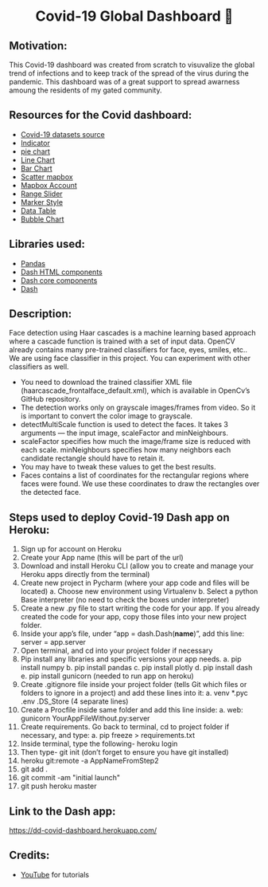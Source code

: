 <h1 align="center">Covid-19 Global Dashboard 🦠 </h1>

## Motivation:
This Covid-19 dashboard was created from scratch to visuvalize the global trend of infections and to keep track of the spread of the virus during the pandemic. This dashboard was of a great support to spread awarness amoung the residents of my gated community. 

## Resources for the Covid dashboard:
- <a href="https://github.com/CSSEGISandData/COVID-19">Covid-19 datasets source</a>
- <a href="https://plotly.com/python/indicator/">Indicator</a>
- <a href="https://plotly.com/python/pie-charts/">pie chart</a>
- <a href="https://plotly.com/python/line-charts/">Line Chart</a>
- <a href="https://plotly.com/python/bar-charts/">Bar Chart</a>
- <a href="https://plotly.com/python/scattermapbox/">Scatter mapbox</a>
- <a href="https://account.mapbox.com/auth/signin/">Mapbox Account</a>
- <a href="https://dash.plotly.com/dash-core-components/rangeslider">Range Slider</a>
- <a href="https://plotly.com/python/marker-style/">Marker Style</a>
- <a href="https://dash.plotly.com/datatable">Data Table</a>
- <a href="https://plotly.com/python/bubble-charts/">Bubble Chart</a>

## Libraries used:
- <a href="https://pandas.pydata.org/">Pandas</a>
- <a href="https://dash.plotly.com/dash-html-components">Dash HTML components</a>
- <a href="https://dash.plotly.com/dash-core-components">Dash core components</a>
- <a href="https://plotly.com/dash/">Dash</a>

## Description:
Face detection using Haar cascades is a machine learning based approach where a cascade function is trained with a set of input data. OpenCV already contains many pre-trained classifiers for face, eyes, smiles, etc.. We are using face classifier in this project. You can experiment with other classifiers as well. 

- You need to download the trained classifier XML file (haarcascade_frontalface_default.xml), which is available in OpenCv’s GitHub repository.
- The detection works only on grayscale images/frames from video. So it is important to convert the color image to grayscale.
- detectMultiScale function is used to detect the faces. It takes 3 arguments — the input image, scaleFactor and minNeighbours. 
- scaleFactor specifies how much the image/frame size is reduced with each scale. minNeighbours specifies how many neighbors each candidate rectangle should have to retain it. 
- You may have to tweak these values to get the best results.
- Faces contains a list of coordinates for the rectangular regions where faces were found. We use these coordinates to draw the rectangles over the detected face.

## Steps used to deploy Covid-19 Dash app on Heroku:

1. Sign up for account on Heroku
2. Create your App name (this will be part of the url)
3. Download and install Heroku CLI (allow you to create and manage your Heroku apps directly from the terminal)
4. Create new project in Pycharm (where your app code and files will be located)
a. Choose new environment using Virtualenv
b. Select a python Base interpreter (no need to check the boxes under interpreter)
5. Create a new .py file to start writing the code for your app. If you already created the code for your app, copy those files into your new project folder.
6. Inside your app’s file, under “app = dash.Dash(__name__)”, add this line: server = app.server
7. Open terminal, and cd into your project folder if necessary
8. Pip install any libraries and specific versions your app needs.
    a. pip install numpy
    b. pip install pandas
    c. pip install plotly
    d. pip install dash
    e. pip install gunicorn (needed to run app on heroku)
9. Create .gitignore file inside your project folder (tells Git which files or folders to ignore in a project) and add these lines into it:
    a. venv *.pyc .env .DS_Store (4 separate lines)
10. Create a Procfile inside same folder and add this line inside:
    a. web: gunicorn YourAppFileWithout.py:server
11. Create requirements. Go back to terminal, cd to project folder if necessary, and type:
    a. pip freeze &gt; requirements.txt
12. Inside terminal, type the following- heroku login
13. Then type- git init (don’t forget to ensure you have git installed)
14. heroku git:remote -a AppNameFromStep2
15. git add .
16. git commit -am &quot;initial launch&quot;
17. git push heroku master

## Link to the Dash app:

https://dd-covid-dashboard.herokuapp.com/

## Credits:
- <a href="https://www.youtube.com/">YouTube</a> for tutorials
